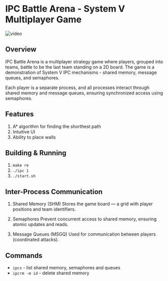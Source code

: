 # IPC Battle Arena - System V Multiplayer Game

![video](https://github.com/dantol29/lem-ipc/blob/main/lem_ipc.gif)

## Overview

IPC Battle Arena is a multiplayer strategy game where players, grouped into teams, battle to be the last team standing on a 2D board. The game is a demonstration of System V IPC mechanisms - shared memory, message queues, and semaphores.

Each player is a separate process, and all processes interact through shared memory and message queues, ensuring synchronized access using semaphores.

## Features

1. A\* algorithm for finding the shorthest path
2. Intuitive UI
3. Ability to place walls

## Building & Running

1. `make re`
2. `./ipc 1`
3. `./start.sh`

## Inter-Process Communication

1. Shared Memory (SHM)
   Stores the game board — a grid with player positions and team identifiers.

2. Semaphores
   Prevent concurrent access to shared memory, ensuring atomic updates and reads.

3. Message Queues (MSGQ)
   Used for communication between players (coordinated attacks).

## Commands

- `ipcs` - list shared memory, semaphores and queues
- `ipcrm -m id` - delete shared memory
